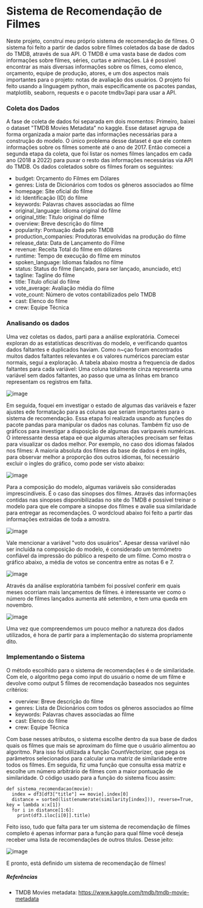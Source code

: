 # Sistema de Recomendação de Filmes
Neste projeto, construí meu próprio sistema de recomendação de filmes. O sistema foi feito a partir de dados sobre filmes coletados da base de dados do TMDB, através de sua API. O TMDB é uma vasta base de dados com informações sobre filmes, séries, curtas e animações. Lá é possível encontrar as mais diversas informações sobre os filmes, como elenco, orçamento, equipe de produção, atores, e um dos aspectos mais importantes para o projeto: notas de avaliação dos usuários. O projeto foi feito usando a linguagem python, mais especificamente os pacotes pandas, matplotlib, seaborn, requests e o pacote tmdbv3api para usar a API. 


### Coleta dos Dados
A fase de coleta de dados foi separada em dois momentos: Primeiro, baixei o dataset "TMDB Movies Metadata" no kaggle. Esse dataset agrupa de forma organizada a maior parte das informações necessárias para a construção do modelo. O único problema desse dataset é que ele contem informações sobre os filmes somente até o ano de 2017. Então comecei a segunda etapa da coleta, que foi listar os nomes filmes lançados em cada ano (2018 a 2022) para puxar o resto das informações necessárias via API do TMDB. Os dados coletados sobre os filmes foram os seguintes:

* budget: Orçamento do Filmes em Dólares
* genres: Lista de Dicionários com todos os gêneros associados ao filme
* homepage: Site oficial do filme
* id: Identificação (ID) do filme
* keywords: Palavras chaves associadas ao filme
* original_language: Idioma original do filme
* original_title: Título original do filme
* overview: Breve descrição do filme
* popularity: Pontuação dada pelo TMDB
* production_companies: Produtoras envolvidas na produção do filme
* release_data: Data de Lançamento do Filme
* revenue: Receita Total do filme em dólares
* runtime: Tempo de execução do filme em minutos
* spoken_language: Idiomas falados no filme
* status: Status do filme (lançado, para ser lançado, anunciado, etc)
* tagline: Tagline do filme
* title: Título oficial do filme
* vote_average: Avaliação média do filme	
* vote_count: Número de votos contabilizados pelo TMDB
* cast: Elenco do filme
* crew: Equipe Técnica


### Analisando os dados

Uma vez coletas os dados, parti para a análise exploratória. Comecei exploran do as estatísticas descritivas do modelo, e verificando quantos dados faltantes e duplicados haviam. Como n~çao foram encontrados muitos dados faltantes relevantes e os valores numéricos pareciam estar normais, segui a exploração. A tabela abaixo mostra a frequencia de dados faltantes para cada variável: Uma coluna totalmente cinza representa uma variável sem dados faltantes, ao passo que uma as linhas em branco representam os registros em falta.

![image](https://user-images.githubusercontent.com/77032413/183269174-06b80ec6-d664-4231-955d-0e226c57564b.png)
 
 Em seguida, foquei em investigar o estado de algumas das variáveis e fazer ajustes ede formatação para as colunas que seriam importantes para o sistema de recomendação. Essa etapa foi realizada usando as funções do pacote pandas para manipular os dados nas colunas. Também fiz uso de gráficos para investigar a disposição de algumas das varipaveis numéricas. O interessante dessa etapa eé que algumas alterações precisam ser feitas para visualizar os dados melhor. Por exemplo, no caso dos idiomas falados nos filmes: A maioria absoluta dos filmes da base de dados é em inglês, para observar melhor a proporção dos outros idiomas, foi necessário excluir o ingles do gráfico, como pode ser visto abaixo:

![image](https://user-images.githubusercontent.com/77032413/183269263-80c10ab2-537f-436b-885b-05af83884e07.png)

Para a composição do modelo, algumas variáveis são consideradas imprescindíveis. É o caso das sinopses dos filmes. Através das informações contidas nas sinopses disponibilizadas no site do TMDB é possível treinar o modelo para que ele compare a sinopse dos filmes e avalie sua similaridade para entregar as recomendações. O wordcloud abaixo foi feito a partir das informações extraidas de toda a amostra.

![image](https://user-images.githubusercontent.com/77032413/183269378-e73e36db-ffd0-49c2-b416-c9f127f59918.png)

Vale mencionar a variável "voto dos usuários". Apesar dessa variável não ser incluída na composição do modelo, é considerado um termômetro confiável da impressão do público a respeito de um filme. Como mostra o gráfico abaixo, a média de votos se concentra entre as notas 6 e 7.

![image](https://user-images.githubusercontent.com/77032413/183269431-4a769294-67f7-4b1d-a757-cdf92b63fc20.png)

Através da análise exploratória também foi possível conferir em quais meses ocorriam mais lançamentos de filmes. è interessante ver como o número de filmes lançados aumenta até setembro, e tem uma queda em novembro.

![image](https://user-images.githubusercontent.com/77032413/183269489-7866e9d7-399a-406b-9748-a9b060c1522d.png)

Uma vez que compreendemos um pouco melhor a natureza dos dados utilizados, é hora de partir para a implementação do sistema propriamente dito.

### Implementando o Sistema

O método escolhido para o sistema de recomendações é o de similaridade. Com ele, o algoritmo pega como input do usuário o nome de um filme e devolve como output 5 filmes de recomendação baseados nos seguintes critérios:

* overview: Breve descrição do filme
* genres: Lista de Dicionários com todos os gêneros associados ao filme
* keywords: Palavras chaves associadas ao filme
* cast: Elenco do filme
* crew: Equipe Técnica

Com base nesses atributos, o sistema escolhe dentro da sua base de dados quais os filmes que mais se aproximam do filme que o usuário alimentou ao algoritmo. Para isso foi utilizada a função CountVectorizer, que pega os parâmetros selecionados para calcular uma matriz de similaridade entre todos os filmes. Em seguida, fiz uma função que consulta essa matriz e escolhe um número arbitrário de filmes com a maior pontuação de similaridade. O código usado para a função do sistema ficou assim:

```
def sistema_recomendacao(movie):
  index = df3[df3["title"] == movie].index[0]
  distance = sorted(list(enumerate(similarity[index])), reverse=True, key = lambda x:x[1])
  for i in distance[1:6]:
    print(df3.iloc[i[0]].title)
```
Feito isso, tudo que falta para ter um sistema de recomendação de filmes completo é apenas informar para a função para qual filme você deseja receber uma lista de recomendações de outros titulos. Desse jeito:

![image](https://user-images.githubusercontent.com/77032413/187699258-ca2d5d08-734b-49ae-844d-619dfa8ef37b.png)

E pronto, está definido um sistema de recomendação de filmes!

##### Referências
- TMDB Movies metadata: https://www.kaggle.com/tmdb/tmdb-movie-metadata
